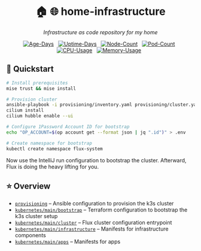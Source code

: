 <div align="center">

# 🏠 🌐  home-infrastructure
_Infrastructure as code repository for my home_

</div>

<div align="center">

[![Age-Days](https://img.shields.io/endpoint?url=https%3A%2F%2Fkromgo.denniseffing.de%2Fcluster_age_days&style=flat-square&label=Age)](https://github.com/kashalls/kromgo)&nbsp;&nbsp;
[![Uptime-Days](https://img.shields.io/endpoint?url=https%3A%2F%2Fkromgo.denniseffing.de%2Fcluster_uptime_days&style=flat-square&label=Uptime)](https://github.com/kashalls/kromgo)&nbsp;&nbsp;
[![Node-Count](https://img.shields.io/endpoint?url=https%3A%2F%2Fkromgo.denniseffing.de%2Fcluster_node_count&style=flat-square&label=Nodes)](https://github.com/kashalls/kromgo)&nbsp;&nbsp;
[![Pod-Count](https://img.shields.io/endpoint?url=https%3A%2F%2Fkromgo.denniseffing.de%2Fcluster_pod_count&style=flat-square&label=Pods)](https://github.com/kashalls/kromgo)&nbsp;&nbsp;
[![CPU-Usage](https://img.shields.io/endpoint?url=https%3A%2F%2Fkromgo.denniseffing.de%2Fcluster_cpu_usage&style=flat-square&label=CPU)](https://github.com/kashalls/kromgo)&nbsp;&nbsp;
[![Memory-Usage](https://img.shields.io/endpoint?url=https%3A%2F%2Fkromgo.denniseffing.de%2Fcluster_memory_usage&style=flat-square&label=Memory)](https://github.com/kashalls/kromgo)&nbsp;&nbsp;

</div>

## 🚀 Quickstart

```bash
# Install prerequisites
mise trust && mise install
```

```bash
# Provision cluster
ansible-playbook -i provisioning/inventory.yaml provisioning/cluster.yaml
cilium install
cilium hubble enable --ui
```

```bash
# Configure 1Password Account ID for bootstrap
echo "OP_ACCOUNT=$(op account get --format json | jq ".id")" > .env

# Create namespace for bootstrap
kubectl create namespace flux-system
```

Now use the IntelliJ run configuration to bootstrap the cluster.
Afterward, Flux is doing the heavy lifting for you.

## ⭐ Overview

* [`provisioning`](./provisioning) – Ansible configuration to provision the k3s cluster
* [`kubernetes/main/bootstrap`](./kubernetes/main/bootstrap) – Terraform configuration to bootstrap the k3s cluster setup
* [`kubernetes/main/cluster`](./kubernetes/main/cluster) – Flux cluster configuration entrypoint
* [`kubernetes/main/infrastructure`](./kubernetes/main/infrastructure) – Manifests for infrastructure components
* [`kubernetes/main/apps`](./kubernetes/main/apps) – Manifests for apps

